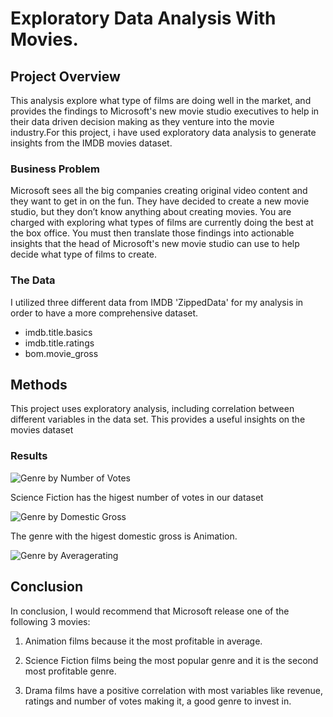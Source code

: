 # Exploratory Data Analysis With Movies.


## Project Overview

This analysis explore what type of films are doing well in the market, and provides the findings to Microsoft's new movie studio executives to help in their data driven decision making as they venture into the movie industry.For this project, i have used exploratory data analysis to generate insights from the IMDB movies dataset.

### Business Problem

Microsoft sees all the big companies creating original video content and they want to get in on the fun. They have decided to create a new movie studio, but they don’t know anything about creating movies. You are charged with exploring what types of films are currently doing the best at the box office. You must then translate those findings into actionable insights that the head of Microsoft's new movie studio can use to help decide what type of films to create.

### The Data
I utilized three different data from IMDB 'ZippedData' for my analysis in order to have a more comprehensive dataset.

* imdb.title.basics
* imdb.title.ratings
* bom.movie_gross

## Methods

This project uses exploratory analysis, including correlation between different variables in the data set. This provides a useful insights on the movies dataset

### Results

![Genre by Number of Votes](https://user-images.githubusercontent.com/113707140/201005420-5244b06d-30a0-4fca-8732-643f965d49f7.png)

Science Fiction has the higest number of votes in our dataset

![Genre by Domestic Gross](https://user-images.githubusercontent.com/113707140/201005487-62ce8c4e-8acc-4a84-ab60-b62a65bc0b4b.png)

The genre with the higest domestic gross is Animation.

![Genre by Averagerating](https://user-images.githubusercontent.com/113707140/201005819-40ef5184-6ef5-406c-af70-146d19b6984d.png)

## Conclusion
In conclusion, I would recommend that Microsoft release one of the following 3 movies:

1. Animation films because it the most profitable in average.

2. Science Fiction films being the most popular genre and it is the second most profitable genre.

3. Drama films have a positive correlation with most variables like revenue, ratings and number of votes making it,
   a good genre to invest in.

